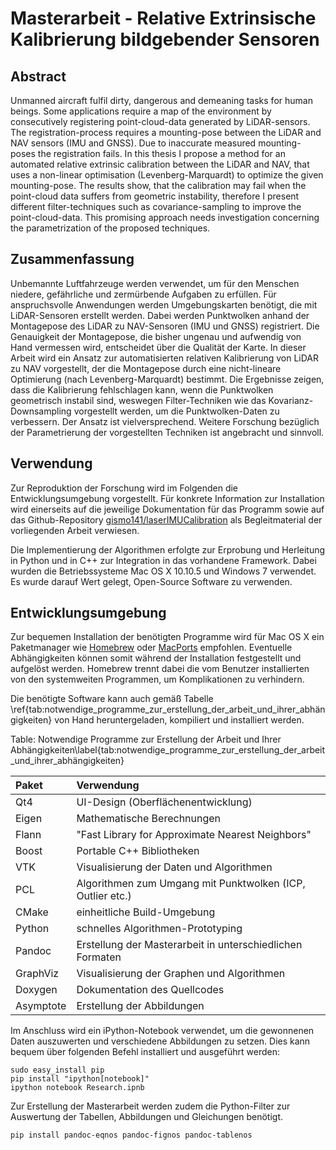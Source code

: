 # Masterarbeit - Relative Extrinsische Kalibrierung bildgebender Sensoren

## Abstract

Unmanned aircraft fulfil dirty, dangerous and demeaning tasks for human beings. Some applications require a map of the environment by consecutively registering point-cloud-data generated by LiDAR-sensors. The registration-process requires a mounting-pose between the LiDAR and NAV sensors (IMU and GNSS). Due to inaccurate measured mounting-poses the registration fails. In this thesis I propose a method for an automated relative extrinsic calibration between the LiDAR and NAV, that uses a non-linear optimisation (Levenberg-Marquardt) to optimize the given mounting-pose. The results show, that the calibration may fail when the point-cloud data suffers from geometric instability, therefore I present different filter-techniques such as covariance-sampling to improve the point-cloud-data. This promising approach needs investigation concerning the parametrization of the proposed techniques.

## Zusammenfassung

Unbemannte Luftfahrzeuge werden verwendet, um für den Menschen niedere, gefährliche und zermürbende Aufgaben zu erfüllen. Für anspruchsvolle Anwendungen werden Umgebungskarten benötigt, die mit LiDAR-Sensoren erstellt werden. Dabei werden Punktwolken anhand der Montagepose des LiDAR zu NAV-Sensoren (IMU und GNSS) registriert. Die Genauigkeit der Montagepose, die bisher ungenau und aufwendig von Hand vermessen wird, entscheidet über die Qualität der Karte. In dieser Arbeit wird ein Ansatz zur automatisierten relativen Kalibrierung von LiDAR zu NAV vorgestellt, der die Montagepose durch eine nicht-lineare Optimierung (nach Levenberg-Marquardt) bestimmt. Die Ergebnisse zeigen, dass die Kalibrierung fehlschlagen kann, wenn die Punktwolken geometrisch instabil sind, weswegen Filter-Techniken wie das Kovarianz-Downsampling vorgestellt werden, um die Punktwolken-Daten zu verbessern. Der Ansatz ist vielversprechend. Weitere Forschung bezüglich der Parametrierung der vorgestellten Techniken ist angebracht und sinnvoll.

## Verwendung

Zur Reproduktion der Forschung wird im Folgenden die Entwicklungsumgebung vorgestellt. Für konkrete Information zur Installation wird einerseits auf die jeweilige Dokumentation für das Programm sowie auf das Github-Repository [gismo141/laserIMUCalibration](https://github.com/gismo141/laserIMUCalibration) als Begleitmaterial der vorliegenden Arbeit verwiesen.

Die Implementierung der Algorithmen erfolgte zur Erprobung und Herleitung in Python und in C++ zur Integration in das vorhandene Framework. Dabei wurden die Betriebssysteme Mac OS X 10.10.5 und Windows 7 verwendet. Es wurde darauf Wert gelegt, Open-Source Software zu verwenden.

## Entwicklungsumgebung

Zur bequemen Installation der benötigten Programme wird für Mac OS X ein Paketmanager wie [Homebrew](http://brew.sh) oder [MacPorts](https://www.macports.org) empfohlen. Eventuelle Abhängigkeiten können somit während der Installation festgestellt und aufgelöst werden. Homebrew trennt dabei die vom Benutzer installierten von den systemweiten Programmen, um Komplikationen zu verhindern.

Die benötigte Software kann auch gemäß Tabelle \ref{tab:notwendige_programme_zur_erstellung_der_arbeit_und_ihrer_abhängigkeiten} von Hand heruntergeladen, kompiliert und installiert werden.

Table: Notwendige Programme zur Erstellung der Arbeit und Ihrer Abhängigkeiten\label{tab:notwendige_programme_zur_erstellung_der_arbeit_und_ihrer_abhängigkeiten}

| Paket     | Verwendung                                                 |
| :---      | :----                                                      |
| Qt4       | UI-Design (Oberflächenentwicklung)                         |
| Eigen     | Mathematische Berechnungen                                 |
| Flann     | "Fast Library for Approximate Nearest Neighbors"           |
| Boost     | Portable C++ Bibliotheken                                  |
| VTK       | Visualisierung der Daten und Algorithmen                   |
| PCL       | Algorithmen zum Umgang mit Punktwolken (ICP, Outlier etc.) |
| CMake     | einheitliche Build-Umgebung                                |
| Python    | schnelles Algorithmen-Prototyping                          |
| Pandoc    | Erstellung der Masterarbeit in unterschiedlichen Formaten  |
| GraphViz  | Visualisierung der Graphen und Algorithmen                 |
| Doxygen   | Dokumentation des Quellcodes                               |
| Asymptote | Erstellung der Abbildungen                                 |

Im Anschluss wird ein iPython-Notebook verwendet, um die gewonnenen Daten auszuwerten und verschiedene Abbildungen zu setzen. Dies kann bequem über folgenden Befehl installiert und ausgeführt werden:

```Shell
sudo easy_install pip
pip install "ipython[notebook]"
ipython notebook Research.ipnb
```

Zur Erstellung der Masterarbeit werden zudem die Python-Filter zur Auswertung der Tabellen, Abbildungen und Gleichungen benötigt.

```Shell
pip install pandoc-eqnos pandoc-fignos pandoc-tablenos
```

